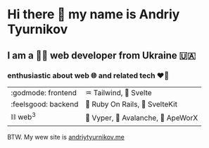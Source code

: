 # Hi there 👋 my name is Andriy Tyurnikov 

## I am a :man_technologist: web developer from Ukraine :ukraine:

### enthusiastic about web :globe_with_meridians: and related tech :heart_on_fire:
|  |  |
| --- | --- |
|  :godmode: frontend  |  :aquarius: Tailwind, :penguin:	Svelte  |
|  :feelsgood: backend  |  :gem: Ruby On Rails, :penguin: SvelteKit  |
|  :chains: web<sup>3</sup>  |  :snake: Vyper, :small_red_triangle: Avalanche, :monkey: ApeWorX  |

BTW. My wew site is [andriytyurnikov.me](https://andriytyurnikov.me)

<!--
**andriytyurnikov/andriytyurnikov** is a ✨ _special_ ✨ repository because its `README.md` (this file) appears on your GitHub profile.

Here are some ideas to get you started:

- 🔭 I’m currently working on ...
- 🌱 I’m currently learning ...
- 👯 I’m looking to collaborate on ...
- 🤔 I’m looking for help with ...
- 💬 Ask me about ...
- 📫 How to reach me: ...
- 😄 Pronouns: ...
- ⚡ Fun fact: ...
-->
